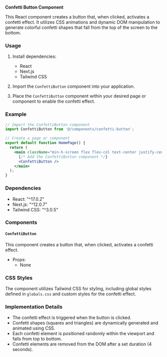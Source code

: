 **Confetti Button Component**

This React component creates a button that, when clicked, activates a confetti effect. It utilizes CSS animations and dynamic DOM manipulation to generate colorful confetti shapes that fall from the top of the screen to the bottom.

### Usage

1. Install dependencies:
   - React
   - Next.js
   - Tailwind CSS

2. Import the `ConfettiButton` component into your application.

3. Place the `ConfettiButton` component within your desired page or component to enable the confetti effect.

### Example

```jsx
// Import the ConfettiButton component
import ConfettiButton from '@/components/confetti-button';

// Create a page or component
export default function HomePage() {
  return (
    <main className="min-h-screen flex flex-col text-center justify-center items-center">
      {/* Add the ConfettiButton component */}
      <ConfettiButton />
    </main>
  );
}
```

### Dependencies

- React: "^17.0.2"
- Next.js: "^12.0.7"
- Tailwind CSS: "^3.0.5"

### Components

#### `ConfettiButton`

This component creates a button that, when clicked, activates a confetti effect.

- Props:
  - None

### CSS Styles

The component utilizes Tailwind CSS for styling, including global styles defined in `globals.css` and custom styles for the confetti effect.

### Implementation Details

- The confetti effect is triggered when the button is clicked.
- Confetti shapes (squares and triangles) are dynamically generated and animated using CSS.
- Each confetti element is positioned randomly within the viewport and falls from top to bottom.
- Confetti elements are removed from the DOM after a set duration (4 seconds).

